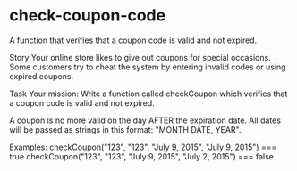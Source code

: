 # check-coupon-code
A function that verifies that a coupon code is valid and not expired.

Story
Your online store likes to give out coupons for special occasions. Some customers try to cheat the system by entering invalid codes or using expired coupons.

Task
Your mission:
Write a function called checkCoupon which verifies that a coupon code is valid and not expired.

A coupon is no more valid on the day AFTER the expiration date. All dates will be passed as strings in this format: "MONTH DATE, YEAR".

Examples:
checkCoupon("123", "123", "July 9, 2015", "July 9, 2015")  ===  true
checkCoupon("123", "123", "July 9, 2015", "July 2, 2015")  ===  false
